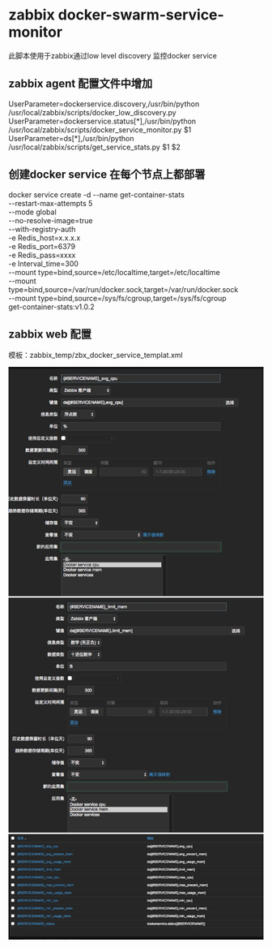 # zabbix docker-swarm-service-monitor
此脚本使用于zabbix通过low level discovery 监控docker service

## zabbix agent 配置文件中增加
UserParameter=dockerservice.discovery,/usr/bin/python /usr/local/zabbix/scripts/docker_low_discovery.py
UserParameter=dockerservice.status\[\*\],/usr/bin/python /usr/local/zabbix/scripts/docker_service_monitor.py $1
UserParameter=ds\[\*\],/usr/bin/python /usr/local/zabbix/scripts/get_service_stats.py $1 $2

## 创建docker service 在每个节点上都部署
docker service create -d --name get-container-stats \
    	--restart-max-attempts 5 \
    	--mode global \
    	--no-resolve-image=true \
    	--with-registry-auth \
    	-e Redis_host=x.x.x.x \
    	-e Redis_port=6379 \
    	-e Redis_pass=xxxx \
    	-e Interval_time=300 \
    	--mount type=bind,source=/etc/localtime,target=/etc/localtime \
    	--mount type=bind,source=/var/run/docker.sock,target=/var/run/docker.sock \
    	--mount type=bind,source=/sys/fs/cgroup,target=/sys/fs/cgroup \
    	get-container-stats:v1.0.2

## zabbix web 配置

模板：zabbix_temp/zbx_docker_service_templat.xml

![image](https://github.com/yzx2/docker-swarm-service-monitor/blob/master/images/1.png)
![image](https://github.com/yzx2/docker-swarm-service-monitor/blob/master/images/2.png)
![image](https://github.com/yzx2/docker-swarm-service-monitor/blob/master/images/3.png)

